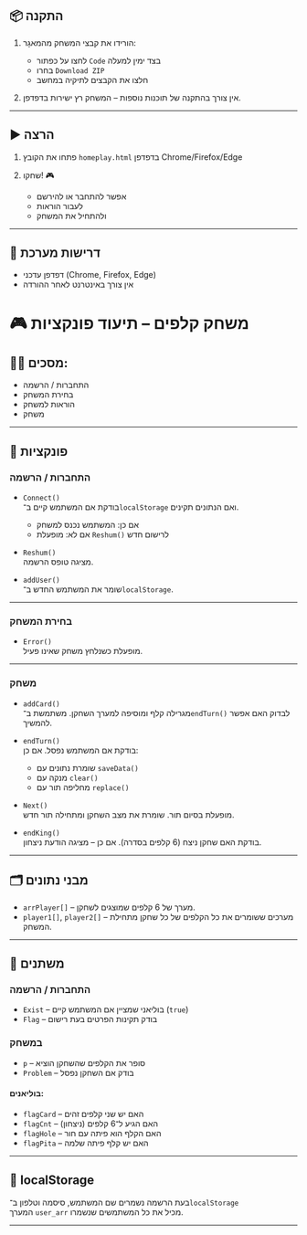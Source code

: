 
## 📦 התקנה

1. הורידו את קבצי המשחק מהמאגָר:
   - לחצו על כפתור `Code` בצד ימין למעלה
   - בחרו `Download ZIP`
   - חלצו את הקבצים לתיקיה במחשב

2. אין צורך בהתקנה של תוכנות נוספות – המשחק רץ ישירות בדפדפן.

---

## ▶️ הרצה

1. פתחו את הקובץ `homeplay.html`  בדפדפן Chrome/Firefox/Edge

2. שחקו! 🎮  
   - אפשר להתחבר או להירשם  
   - לעבור הוראות  
   - ולהתחיל את המשחק

---

## 📝 דרישות מערכת

- דפדפן עדכני (Chrome, Firefox, Edge)
- אין צורך באינטרנט לאחר ההורדה

# 🎮 משחק קלפים – תיעוד פונקציות

## 🧑‍💻 מסכים:

- התחברות / הרשמה  
- בחירת המשחק  
- הוראות למשחק  
- משחק  

---

## 🔧 פונקציות

### התחברות / הרשמה

- `Connect()`  
  בודקת אם המשתמש קיים ב־`localStorage` ואם הנתונים תקינים.  
  - אם כן: המשתמש נכנס למשחק  
  - אם לא: מופעלת `Reshum()` לרישום חדש

- `Reshum()`  
  מציגה טופס הרשמה.

- `addUser()`  
  שומר את המשתמש החדש ב־`localStorage`.

---

### בחירת המשחק

- `Error()`  
  מופעלת כשנלחץ משחק שאינו פעיל.

---

### משחק

- `addCard()`  
  מגרילה קלף ומוסיפה למערך השחקן. משתמשת ב־`endTurn()` לבדוק האם אפשר להמשיך.

- `endTurn()`  
  בודקת אם המשתמש נפסל. אם כן:
  - שומרת נתונים עם `saveData()`
  - מנקה עם `clear()`
  - מחליפה תור עם `replace()`

- `Next()`  
  מופעלת בסיום תור. שומרת את מצב השחקן ומתחילה תור חדש.

- `endKing()`  
  בודקת האם שחקן ניצח (6 קלפים בסדרה). אם כן – מציגה הודעת ניצחון.

---

## 🗂️ מבני נתונים

- `arrPlayer[]` – מערך של 6 קלפים שמוצגים לשחקן.
- `player1[]`, `player2[]` – מערכים ששומרים את כל הקלפים של כל שחקן מתחילת המשחק.

---

## 🧮 משתנים

### התחברות / הרשמה

- `Exist` – בוליאני שמציין אם המשתמש קיים (`true`)
- `Flag` – בודק תקינות הפרטים בעת רישום

### במשחק

- `p` – סופר את הקלפים שהשחקן הוציא
- `Problem` – בודק אם השחקן נפסל

#### בוליאנים:

- `flagCard` – האם יש שני קלפים זהים
- `flagCnt` – האם הגיע ל־6 קלפים (ניצחון)
- `flagHole` – האם הקלף הוא פיתה עם חור
- `flagPita` – האם יש קלף פיתה שלמה

---

## 💾 localStorage

בעת הרשמה נשמרים שם המשתמש, סיסמה וטלפון ב־`localStorage`  
המערך `user_arr` מכיל את כל המשתמשים שנשמרו.

---

